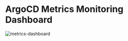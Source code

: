 # ArgoCD Metrics Monitoring Dashboard

![metrics-dashboard](./Screenshot%202025-04-11%20at%2011.32.18 AM.png)